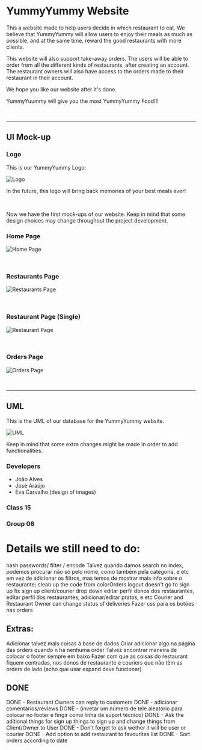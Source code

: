 # YummyYummy Website

This a website made to help users decide in which restaurant to eat. We believe that YummyYummy will allow users to enjoy their meals as much as possible, and at the same time, reward the good restaurants with more clients.

This website will also support take-away orders. The users will be able to order from all the different kinds of restaurants, after creating an account. The restaurant owners will also have access to the orders made to their restaurant in their account.

We hope you like our website after it's done.

YummyYuummy will give you the most YummyYummy Food!!!

<br>

---

## UI Mock-up

### Logo
This is our YummyYummy Logo:

![Logo](images/Logo/YummyLogoTransparentBg.png)

In the future, this logo will bring back memories of your best meals ever!

<br>

Now we have the first mock-ups of our website. Keep in mind that some design choices may change throughout the project development.

### Home Page

![Home Page](images/UI_Mock-up/HomePage.png)

<br>

### Restaurants Page

![Restaurants Page](images/UI_Mock-up/RestaurantsPage.png)

<br>

### Restaurant Page (Single)

![Restaurant Page](images/UI_Mock-up/RestaurantPage.png)

<br>


### Orders Page

![Orders Page](images/UI_Mock-up/OrdersPage.png)

<br>


---

## UML

This is the UML of our database for the YummyYummy website.

![UML](images/Development/YummyUML.jpg)

Keep in mind that some extra changes might be made in order to add functionalities.

### Developers

- João Alves
- José Araújo
- Eva Carvalho (design of images)

### Class 15
### Group 06



# Details we still need to do:

hash passwords/ filter / encode
Talvez quando damos search no index, podemos procurar não só pelo nome, como também pela categoria, e etc em vez de adicionar os filtros, mas temos de mostrar mais info sobre o restaurante;
clean up the code from colorOrders
logout doesn't go to sign up
fix sign up client/courier drop down
editar perfil
donos dos restaurantes, editar perfil dos restaurantes, adicionar/editar pratos, e etc
Courier and Restaurant Owner can change status of deliveries
Fazer css para os botões nas orders


## Extras: 
Adicionar talvez mais coisas à base de dados
Criar adicionar algo na página das orders quando n há nenhuma order
Talvez encontrar maneira de colocar o footer sempre em baixo
Fazer com que as coisas do restaurant fiquem centradas, nos donos de restaurante e couriers que não têm as orders de lado (acho que usar expand deve funcionar)


## DONE
DONE - Restaurant Owners can reply to customers
DONE - adicionar comentários/reviews
DONE - (invetar um número de tele aleatório para colocar no footer e fingir como linha de suport técnico)
DONE - Ask the aditional things for sign up things to sign up and change things from Client/Owner to User
DONE - Don't forget to ask wether it will be user or courier
DONE - Add option to add restaurant to favourites list
DONE - Sort orders according to date


